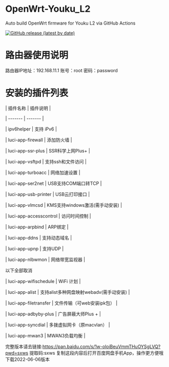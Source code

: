 # OpenWrt-Youku_L2
Auto build OpenWrt firmware for Youku L2 via GitHub Actions

[![GitHub release (latest by date)](https://img.shields.io/github/v/release/cnbbx/OpenWrt-Youku_L2?style=for-the-badge&label=Download)](https://github.com/cnbbx/OpenWrt-Youku_L2/releases/latest)

# 路由器使用说明
路由器IP地址：192.168.11.1
账号：root   密码：password

# 安装的插件列表
| 插件名称 | 插件说明 |

| ------- | ------- |

|  ipv6helper  |  支持 iPv6  |

|  luci-app-firewall  |  添加防火墙  |

|  luci-app-ssr-plus    |  SSR科学上网Plus+  |

|  luci-app-vsftpd  |  支持ssh和文件访问  |

|  luci-app-turboacc  |  网络加速设置  |

|  luci-app-ser2net | USB支持COM端口转TCP |

|  luci-app-usb-printer  |  USB云打印接口  |

|  luci-app-vlmcsd  |  KMS支持windows激活(需手动安装)   |

|  luci-app-accesscontrol  |  访问时间控制  |

|  luci-app-arpbind  |  ARP绑定  |

|  luci-app-ddns  |  支持动态域名  |

|  luci-app-upnp  |  支持UDP  |

|  luci-app-nlbwmon  |  网络带宽监视器  |

以下全部取消

|  luci-app-wifischedule    |  WiFi 计划   |

|  luci-app-alist  |  支持alist多种网盘映射webadv(需手动安装)  |

|  luci-app-filetransfer  |  文件传输（可web安装ipk包）  |

|  luci-app-adbyby-plus    |   广告屏蔽大师Plus +  |

|  luci-app-syncdial    |  多拨虚拟网卡（原macvlan）  |

|  luci-app-mwan3    |  MWAN3负载均衡  |


完整版本请去链接:https://pan.baidu.com/s/1w-oloiBeuVmmTHuOYSgLVQ?pwd=sxws 提取码:sxws 复制这段内容后打开百度网盘手机App，操作更方便哦  下载2022-06-06版本
